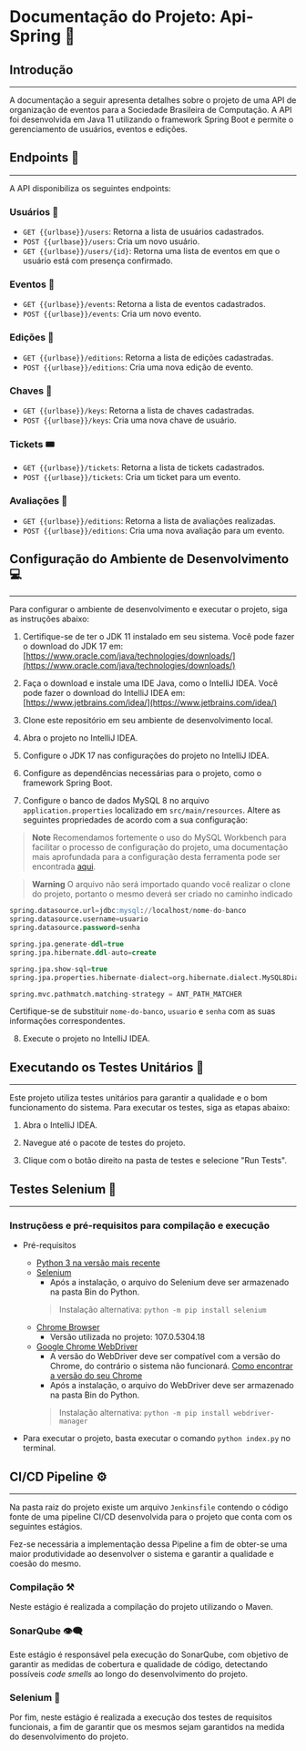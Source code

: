 # Documentação do Projeto: Api-Spring 🎉

## Introdução
---
A documentação a seguir apresenta detalhes sobre o projeto de uma API de organização de eventos para a Sociedade Brasileira de Computação. A API foi desenvolvida em Java 11 utilizando o framework Spring Boot e permite o gerenciamento de usuários, eventos e edições.

## Endpoints 📡
---
A API disponibiliza os seguintes endpoints:

### Usuários 👤

- `GET {{urlbase}}/users`: Retorna a lista de usuários cadastrados.
- `POST {{urlbase}}/users`: Cria um novo usuário.
- `GET {{urlbase}}/users/{id}`: Retorna uma lista de eventos em que o usuário está com presença confirmado.

### Eventos 📅

- `GET {{urlbase}}/events`: Retorna a lista de eventos cadastrados.
- `POST {{urlbase}}/events`: Cria um novo evento.

### Edições 📅

- `GET {{urlbase}}/editions`: Retorna a lista de edições cadastradas.
- `POST {{urlbase}}/editions`: Cria uma nova edição de evento.

### Chaves 🔑

- `GET {{urlbase}}/keys`: Retorna a lista de chaves cadastradas.
- `POST {{urlbase}}/keys`: Cria uma nova chave de usuário.

### Tickets 🎟️

- `GET {{urlbase}}/tickets`: Retorna a lista de tickets cadastrados.
- `POST {{urlbase}}/tickets`: Cria um ticket para um evento.

### Avaliações 🌟

- `GET {{urlbase}}/editions`: Retorna a lista de avaliações realizadas.
- `POST {{urlbase}}/editions`: Cria uma nova avaliação para um evento.

## Configuração do Ambiente de Desenvolvimento 💻
---
Para configurar o ambiente de desenvolvimento e executar o projeto, siga as instruções abaixo:

1. Certifique-se de ter o JDK 11 instalado em seu sistema. Você pode fazer o download do JDK 17 em: [https://www.oracle.com/java/technologies/downloads/](https://www.oracle.com/java/technologies/downloads/)

2. Faça o download e instale uma IDE Java, como o IntelliJ IDEA. Você pode fazer o download do IntelliJ IDEA em: [https://www.jetbrains.com/idea/](https://www.jetbrains.com/idea/)

3. Clone este repositório em seu ambiente de desenvolvimento local.

4. Abra o projeto no IntelliJ IDEA.

5. Configure o JDK 17 nas configurações do projeto no IntelliJ IDEA.

6. Configure as dependências necessárias para o projeto, como o framework Spring Boot.

7. Configure o banco de dados MySQL 8 no arquivo `application.properties` localizado em `src/main/resources`. Altere as seguintes propriedades de acordo com a sua configuração:

> **Note**
> Recomendamos fortemente o uso do MySQL Workbench para facilitar o processo de configuração do projeto, uma documentação mais aprofundada para a configuração desta ferramenta pode ser encontrada [aqui](https://dev.mysql.com/doc/refman/8.0/en/).

> **Warning**
> O arquivo não será importado quando você realizar o clone do projeto, portanto o mesmo deverá ser criado no caminho indicado

```SQL
spring.datasource.url=jdbc:mysql://localhost/nome-do-banco
spring.datasource.username=usuario
spring.datasource.password=senha

spring.jpa.generate-ddl=true
spring.jpa.hibernate.ddl-auto=create

spring.jpa.show-sql=true
spring.jpa.properties.hibernate-dialect=org.hibernate.dialect.MySQL8Dialect

spring.mvc.pathmatch.matching-strategy = ANT_PATH_MATCHER
```

Certifique-se de substituir `nome-do-banco`, `usuario` e `senha` com as suas informações correspondentes.

8. Execute o projeto no IntelliJ IDEA.

## Executando os Testes Unitários 🧪
---
Este projeto utiliza testes unitários para garantir a qualidade e o bom funcionamento do sistema. Para executar os testes, siga as etapas abaixo:

1. Abra o IntelliJ IDEA.

2. Navegue até o pacote de testes do projeto.

3. Clique com o botão direito na pasta de testes e selecione "Run Tests".

## Testes Selenium 🐍
---
### Instruçõess e pré-requisitos para compilação e execução

* Pré-requisitos
	* [Python 3 na versão mais recente](https://www.python.org/download/releases/3.0/)
	* [Selenium](https://www.selenium.dev/downloads/)
		* Após a instalação, o arquivo do Selenium deve ser armazenado na pasta Bin do Python.
		> Instalação alternativa: ```python -m pip install selenium```
	* [Chrome Browser](https://www.google.com.br/chrome/)
		* Versão utilizada no projeto: 107.0.5304.18
	* [Google Chrome WebDriver](https://chromedriver.chromium.org/)
		* A versão do WebDriver deve ser compatível com a versão do Chrome, do contrário o sistema não funcionará. [Como encontrar a versão do seu Chrome](https://screencorp.zendesk.com/hc/pt-br/articles/115001590211-Visualizando-a-vers%C3%A3o-do-Google-Chrome)
		* Após a instalação, o arquivo do WebDriver deve ser armazenado na pasta Bin do Python.
		> Instalação alternativa: ```python -m pip install webdriver-manager```

* Para executar o projeto, basta executar o comando ```python index.py``` no terminal.

## CI/CD Pipeline ⚙️
---
Na pasta raiz do projeto existe um arquivo `Jenkinsfile` contendo o código fonte de uma pipeline CI/CD desenvolvida para o projeto que conta com os seguintes estágios.

Fez-se necessária a implementação dessa Pipeline a fim de obter-se uma maior produtividade ao desenvolver o sistema e garantir a qualidade e coesão do mesmo.

### Compilação ⚒️
Neste estágio é realizada a compilação do projeto utilizando o Maven.

### SonarQube 👁️‍🗨️
Este estágio é responsável pela execução do SonarQube, com objetivo de garantir as medidas de cobertura e qualidade de código, detectando possíveis *code smells* ao longo do desenvolvimento do projeto. 

### Selenium 🐍
Por fim, neste estágio é realizada a execução dos testes de requisitos funcionais, a fim de garantir que os mesmos sejam garantidos na medida do desenvolvimento do projeto.



